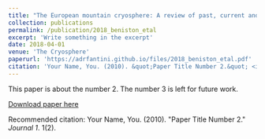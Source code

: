 ```yaml
---
title: "The European mountain cryosphere: A review of past, current and future issues"
collection: publications
permalink: /publication/2018_beniston_etal
excerpt: 'Write something in the excerpt'
date: 2018-04-01
venue: 'The Cryosphere'
paperurl: 'https://adrfantini.github.io/files/2018_beniston_etal.pdf'
citation: 'Your Name, You. (2010). &quot;Paper Title Number 2.&quot; <i>Journal 1</i>. 1(2).'
---
```

This paper is about the number 2. The number 3 is left for future work.

[Download paper here](https://adrfantini.github.io/files/2018_beniston_etal.pdf)

Recommended citation: Your Name, You. (2010). "Paper Title Number 2." <i>Journal 1</i>. 1(2).
